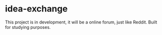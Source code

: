 # idea-exchange
This project is in development, it will be a online forum, just like Reddit.
Built for studying purposes.

